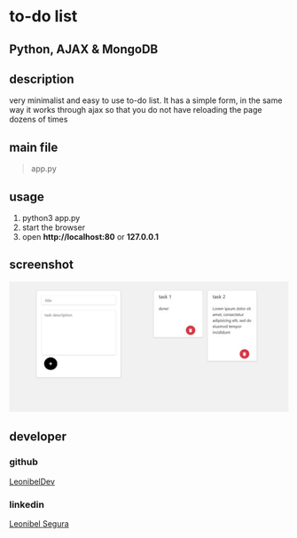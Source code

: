 # to-do list
## Python, AJAX & MongoDB

## description
very minimalist and easy to use to-do list. It has a simple form,
in the same way it works through ajax so that you do not have 
reloading the page dozens of times 

## main file
> app.py

## usage
1. python3 app.py
2. start the browser
3. open **http://localhost:80** or **127.0.0.1**

## screenshot
![home screen](doc/home.jpg)

## developer

### github
[LeonibelDev](https://github.com/LeonibelDev)

### linkedin
[Leonibel Segura](https://www.linkedin.com/in/leonibel-segura-473415173)